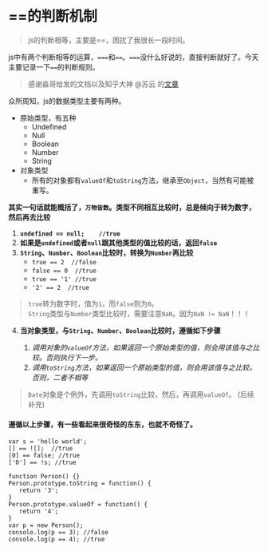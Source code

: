 # \==的判断机制

> js的判断相等，主要是==，困扰了我很长一段时间。

js中有两个判断相等的运算，`===`和`==`。`===`没什么好说的，直接判断就好了。今天主要记录一下`==`的判断规则。
> 感谢淼哥给发的文档以及知乎大神 @苏云 的[文章](https://zhuanlan.zhihu.com/p/21650547)

众所周知，js的数据类型主要有两种。
- 原始类型，有五种
   - Undefined
   - Null
   - Boolean
   - Number
   - String
- 对象类型
   - 所有的对象都有`valueOf`和`toString`方法，继承至`Object`，当然有可能被重写。

**其实一句话就能概括了，`万物皆数`。类型不同相互比较时，总是倾向于转为数字，然后再去比较**

1. **`undefined == null;    //true`**
2. **如果是`undefined`或者`null`跟其他类型的值比较的话，返回`false`**
3. **`String`、`Number`、`Boolean`比较时，转换为`Number`再比较**
   - `true == 2  //false`
   - `false == 0  //true`
   - `true == '1' //true`
   - `'2' == 2  //true`
> `true`转为数字时，值为`1`，而`false`则为`0`。<br>`String`类型与`Number`类型比较时，需要注意`NaN`。因为`NaN != NaN`！！！
4. **当对象类型，与`String`、`Number`、`Boolean`比较时，遵循如下步骤**

   1. *调用对象的`valueOf`方法，如果返回一个原始类型的值，则会用该值与之比较。否则执行下一步。*
   2. *调用`toString`方法，如果返回一个原始类型的值，则会用该值与之比较。否则，二者不相等*

> `Date`对象是个例外，先调用`toString`比较，然后，再调用`valueOf`。 (后续补充)

#### 遵循以上步骤，有一些看起来很奇怪的东东，也就不奇怪了。

```
var s = 'hello world';
[] == ![];  //true
[0] == false; //true
['0'] == !s; //true

function Person() {}
Person.prototype.toString = function() {
   return '3';
}
Person.prototype.valueOf = function() {
   return '4';
}
var p = new Person();
console.log(p == 3); //false
console.log(p == 4); //true
```

